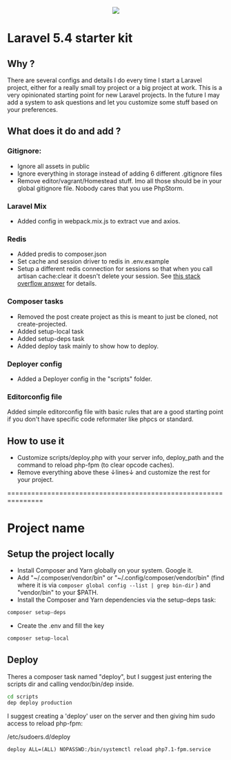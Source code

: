 <p align="center"><img src="https://laravel.com/assets/img/components/logo-laravel.svg"></p>

# Laravel 5.4 starter kit

## Why ?

There are several configs and details I do every time I start a Laravel project, either for a really small toy project
or a big project at work. This is a very opinionated starting point for new Laravel projects. In the future I may add
a system to ask questions and let you customize some stuff based on your preferences.

## What does it do and add ?

### Gitignore:

* Ignore all assets in public
* Ignore everything in storage instead of adding 6 different .gitignore files
* Remove editor/vagrant/Homestead stuff. Imo all those should be in your global gitignore file. Nobody cares that you use PhpStorm.

### Laravel Mix

* Added config in webpack.mix.js to extract vue and axios.

### Redis

* Added predis to composer.json
* Set cache and session driver to redis in .env.example
* Setup a different redis connection for sessions so that when you call
artisan cache:clear it doesn't delete your session. See <a href="http://stackoverflow.com/a/38673140">this stack overflow answer</a> for details.

### Composer tasks

* Removed the post create project as this is meant to just be cloned, not create-projected.
* Added setup-local task
* Added setup-deps task
* Added deploy task mainly to show how to deploy.

### Deployer config

* Added a Deployer config in the "scripts" folder.

### Editorconfig file

Added simple editorconfig file with basic rules that are a good starting point
if you don't have specific code reformater like phpcs or standard.

## How to use it

* Customize scripts/deploy.php with your server info, deploy_path and the command to reload php-fpm (to clear opcode caches).
* Remove everything above these ↓lines↓ and customize the rest for your project.

===============================================================

# Project name

## Setup the project locally

* Install Composer and Yarn globally on your system. Google it.
* Add "~/.composer/vendor/bin" or "~/.config/composer/vendor/bin" (find where it is via `composer global config --list | grep bin-dir`
) and "vendor/bin" to your $PATH.
* Install the Composer and Yarn dependencies via the setup-deps task:

```bash
composer setup-deps
```

* Create the .env and fill the key

```bash
composer setup-local
```

## Deploy

Theres a composer task named "deploy", but I suggest just entering the scripts dir and calling vendor/bin/dep inside.

```bash
cd scripts
dep deploy production
```

I suggest creating a 'deploy' user on the server and then giving him sudo access to reload php-fpm:

/etc/sudoers.d/deploy
```
deploy ALL=(ALL) NOPASSWD:/bin/systemctl reload php7.1-fpm.service
```
